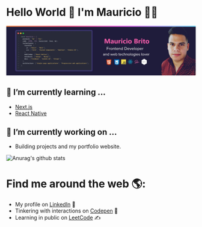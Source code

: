 # Hello World 👋 I'm Mauricio 👨‍💻

<!--
**mauriciobrito7/mauriciobrito7** is a ✨ _special_ ✨ repository because its `README.md` (this file) appears on your GitHub profile.

Here are some ideas to get you started:

- 🔭 I’m currently working on ...
- 🌱 I’m currently learning ...
- 👯 I’m looking to collaborate on ...
- 🤔 I’m looking for help with ...
- 💬 Ask me about ...
- 📫 How to reach me: ...
- 😄 Pronouns: ...
- ⚡ Fun fact: ...
-->

![](./img/banner.jpg)

## 🌱 I’m currently learning ...

- <a  href="https://nextjs.org/">Next.js</a>
- <a  href="https://reactnative.dev/">React Native</a>

## 🔭 I’m currently working on ...

- Building projects and my portfolio website.

![Anurag's github stats](https://github-readme-stats.vercel.app/api?username=mauriciobrito7&show_icons=true&theme=radical)

# Find me around the web 🌎:

- My profile on <a  href="https://www.linkedin.com/in/mauricio-brito-62b0a6140/">LinkedIn</a> 💼
- Tinkering with interactions on <a href="https://codepen.io/MauricioBrito7"> Codepen</a> 🏓
- Learning in public on <a href="https://leetcode.com/mauriciobrito7/">LeetCode</a> ✍
